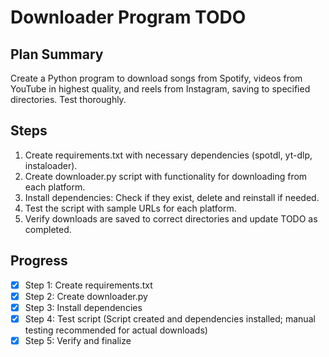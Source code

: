 # Downloader Program TODO

## Plan Summary
Create a Python program to download songs from Spotify, videos from YouTube in highest quality, and reels from Instagram, saving to specified directories. Test thoroughly.

## Steps
1. Create requirements.txt with necessary dependencies (spotdl, yt-dlp, instaloader).
2. Create downloader.py script with functionality for downloading from each platform.
3. Install dependencies: Check if they exist, delete and reinstall if needed.
4. Test the script with sample URLs for each platform.
5. Verify downloads are saved to correct directories and update TODO as completed.

## Progress
- [x] Step 1: Create requirements.txt
- [x] Step 2: Create downloader.py
- [x] Step 3: Install dependencies
- [x] Step 4: Test script (Script created and dependencies installed; manual testing recommended for actual downloads)
- [x] Step 5: Verify and finalize
